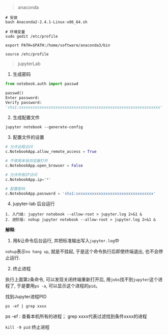 > anaconda

```git
# 安装
bash Anaconda2-2.4.1-Linux-x86_64.sh

# 环境变量
sudo gedit /etc/profile

export PATH=$PATH:/home/software/anaconda3/bin

source /etc/profile
```

> jupyterLab

1. 生成密码

```python
from notebook.auth import passwd

passwd()
Enter password:
Verify password:
'sha1:xxxxxxxxxxxxxxxxxxxxxxxxxxxxxxxxxxxxxxxxxxxxxxxxxxxxxxxxxxxxxx'
```

2. 生成配置文件

```git
jupyter notebook --generate-config
```

3. 配置文件的设置

```python
# 允许远程访问
c.NotebookApp.allow_remote_access = True

# 不使用本地浏览器打开
c.NotebookApp.open_browser = False

# 允许所有IP访问
c.NotebookApp.ip='*'

# 配置密码
c.NotebookApp.password = 'sha1:xxxxxxxxxxxxxxxxxxxxxxxxxxxxxxxxxx'
```

4. jupyter-lab 后台运行

```git
1. 入门级: jupyter notebook --allow-root > jupyter.log 2>&1 &
2. 进阶版: nohup jupyter notebook --allow-root > jupyter.log 2>&1 &
```

**解释**:

1. 用&让命令后台运行, 并把标准输出写入`jupyter.log`中

`nohup`表示`no hang up`, 就是不挂起, 于是这个命令执行后即使终端退出, 也不会停止运行.

2. 终止进程

执行上面第`2`条命令, 可以发现关闭终端重新打开后, 用`jobs`找不到`jupyter`这个进程了, 于是要用`ps -a`, 可以显示这个进程的`pid`。

找到Jupyter进程PID

```shell script
ps -ef | grep xxxx
```

ps -ef : 查看本机所有的进程；
grep xxxx代表过滤找到条件xxxx的进程


`kill -9 pid` 终止进程


